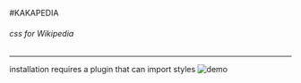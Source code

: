 #KAKAPEDIA
###### css for Wikipedia
---
installation requires a plugin that can import styles
![demo](https://i.imgur.com/SDbrnzO.jpg)
